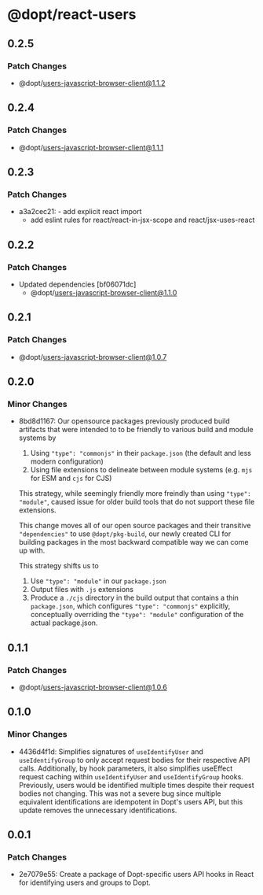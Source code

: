 # @dopt/react-users

## 0.2.5

### Patch Changes

- @dopt/users-javascript-browser-client@1.1.2

## 0.2.4

### Patch Changes

- @dopt/users-javascript-browser-client@1.1.1

## 0.2.3

### Patch Changes

- a3a2cec21: - add explicit react import
  - add eslint rules for react/react-in-jsx-scope and react/jsx-uses-react

## 0.2.2

### Patch Changes

- Updated dependencies [bf06071dc]
  - @dopt/users-javascript-browser-client@1.1.0

## 0.2.1

### Patch Changes

- @dopt/users-javascript-browser-client@1.0.7

## 0.2.0

### Minor Changes

- 8bd8d1167: Our opensource packages previously produced build artifacts that were intended to to be friendly to various build and module systems by

  1. Using `"type": "commonjs"` in their `package.json` (the default and less modern configuration)
  1. Using file extensions to delineate between module systems (e.g. `mjs` for ESM and `cjs` for CJS)

  This strategy, while seemingly friendly more freindly than using `"type": "module"`, caused issue for older build tools that do not support these file extensions.

  This change moves all of our open source packages and their transitive `"dependencies"` to use `@dopt/pkg-build`, our newly created CLI for building packages in the most backward compatible way we can come up with.

  This strategy shifts us to

  1. Use `"type": "module"` in our `package.json`
  1. Output files with `.js` extensions
  1. Produce a `./cjs` directory in the build output that contains a thin `package.json`, which configures `"type": "commonjs"` explicitly, conceptually overriding the `"type": "module"` configuration of the actual package.json.

## 0.1.1

### Patch Changes

- @dopt/users-javascript-browser-client@1.0.6

## 0.1.0

### Minor Changes

- 4436d4f1d: Simplifies signatures of `useIdentifyUser` and `useIdentifyGroup` to only accept request bodies for their respective API calls. Additionally, by hook parameters, it also simplifies useEffect request caching within `useIdentifyUser` and `useIdentifyGroup` hooks. Previously, users would be identified multiple times despite their request bodies not changing. This was not a severe bug since multiple equivalent identifications are idempotent in Dopt's users API, but this update removes the unnecessary identifications.

## 0.0.1

### Patch Changes

- 2e7079e55: Create a package of Dopt-specific users API hooks in React for identifying users and groups to Dopt.
